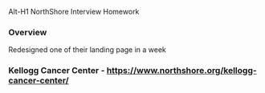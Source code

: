 Alt-H1 NorthShore Interview Homework

### Overview

Redesigned one of their landing page in a week

### Kellogg Cancer Center - https://www.northshore.org/kellogg-cancer-center/
